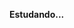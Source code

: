 **Estudando...**

<!---
TouKitu/TouKitu is a ✨ special ✨ repository because its `README.md` (this file) appears on your GitHub profile.
You can click the Preview link to take a look at your changes.
--->

